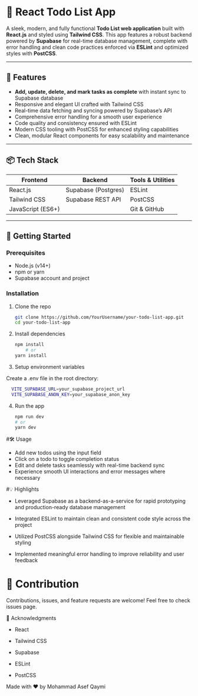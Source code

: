 # 📝 React Todo List App

A sleek, modern, and fully functional **Todo List web application** built with **React.js** and styled using **Tailwind CSS**. This app features a robust backend powered by **Supabase** for real-time database management, complete with error handling and clean code practices enforced via **ESLint** and optimized styles with **PostCSS**.

---

## 🚀 Features

- **Add, update, delete, and mark tasks as complete** with instant sync to Supabase database
- Responsive and elegant UI crafted with Tailwind CSS
- Real-time data fetching and syncing powered by Supabase’s API
- Comprehensive error handling for a smooth user experience
- Code quality and consistency ensured with ESLint
- Modern CSS tooling with PostCSS for enhanced styling capabilities
- Clean, modular React components for easy scalability and maintenance

---

## 📦 Tech Stack

| Frontend         | Backend            | Tools & Utilities      |
| ---------------- | ------------------ | --------------------- |
| React.js         | Supabase (Postgres) | ESLint                |
| Tailwind CSS     | Supabase REST API  | PostCSS               |
| JavaScript (ES6+) |                    | Git & GitHub          |

---

## 🎯 Getting Started

### Prerequisites

- Node.js (v14+)
- npm or yarn
- Supabase account and project

### Installation

1. Clone the repo

   ```bash
   git clone https://github.com/YourUsername/your-todo-list-app.git
   cd your-todo-list-app
   ```
2. Install dependencies
    ```bash
    npm install
        # or
    yarn install
    ```
3. Setup environment variables

Create a .env file in the root directory:
  ```bash
    VITE_SUPABASE_URL=your_supabase_project_url
    VITE_SUPABASE_ANON_KEY=your_supabase_anon_key
  ```
4. Run the app
    
    ```bash
    npm run dev
    # or
    yarn dev
    ```


#🛠️ Usage
- Add new todos using the input field
- Click on a todo to toggle completion status
- Edit and delete tasks seamlessly with real-time backend sync
- Experience smooth UI interactions and error messages where necessary

#💡 Highlights
- Leveraged Supabase as a backend-as-a-service for rapid prototyping and production-ready database management

- Integrated ESLint to maintain clean and consistent code style across the project

- Utilized PostCSS alongside Tailwind CSS for flexible and maintainable styling

- Implemented meaningful error handling to improve reliability and user feedback

# 🎉 Contribution
Contributions, issues, and feature requests are welcome!
Feel free to check issues page.

🙏 Acknowledgments
- React

- Tailwind CSS

- Supabase

- ESLint

- PostCSS

Made with ❤️ by Mohammad Asef Qaymi







   
